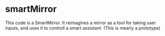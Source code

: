 # smartMirror
This code is a SmartMirror. It reimagines a mirror as a tool for taking user inputs, and uses it to controll a smart assistant. (This is mearly a prototype)
